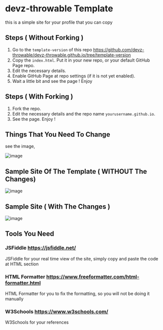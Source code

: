 # devz-throwable Template

this is a simple site for your profile that you can copy 

## Steps ( Without Forking )
1. Go to the `template-version` of this repo 
<https://github.com/devz-throwable/devz-throwable.github.io/tree/template-version>
3. Copy the `index.html`. Put it in your new 
repo, or your default GitHub Page repo.
4. Edit the necessary details.
5. Enable GitHub Page at  repo settings 
(if it is not yet enabled).
7. Wait a little bit and see the page ! Enjoy

## Steps ( With Forking )
1. Fork the repo.
2. Edit the necessary details and the 
repo name `yourusername.github.io`.
4. See the page. Enjoy !

## Things That You Need To Change 

see the image,

![image](https://user-images.githubusercontent.com/47092464/163711454-e0995449-0a3d-4066-b4e8-f03c57a7c2ef.png)

## Sample Site Of The Template ( WITHOUT The Changes)

![image](https://user-images.githubusercontent.com/47092464/163711940-32644546-e241-42da-8753-e34008d63b4a.png)

## Sample Site ( With The Changes )

![image](https://user-images.githubusercontent.com/47092464/163711522-6e54a032-bf98-4c70-86f9-fa7d3d3f0c9a.png)

## Tools You Need 

### JSFiddle https://jsfiddle.net/
JSFiddle for your real time view of the site, 
simply copy and paste the code at HTML section 

### HTML Formatter https://www.freeformatter.com/html-formatter.html
HTML Formatter for you to fix the formatting,
so you will not be doing it manually

### W3Schools https://www.w3schools.com/
W3Schools for your references








